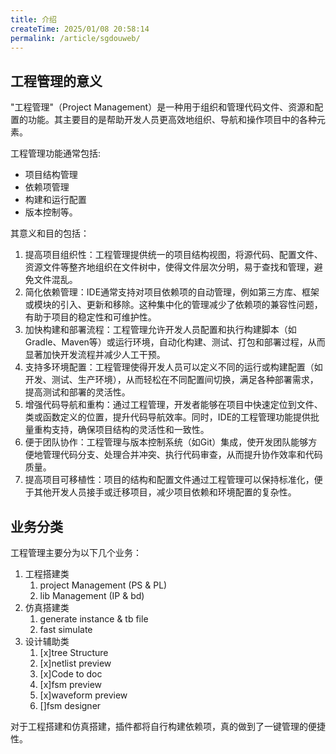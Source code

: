 ```yaml
---
title: 介绍
createTime: 2025/01/08 20:58:14
permalink: /article/sgdouweb/
---
```


## 工程管理的意义

"工程管理"（Project Management）是一种用于组织和管理代码文件、资源和配置的功能。其主要目的是帮助开发人员更高效地组织、导航和操作项目中的各种元素。

工程管理功能通常包括:
- 项目结构管理
- 依赖项管理
- 构建和运行配置
- 版本控制等。

其意义和目的包括：

1. 提高项目组织性：工程管理提供统一的项目结构视图，将源代码、配置文件、资源文件等整齐地组织在文件树中，使得文件层次分明，易于查找和管理，避免文件混乱。
2. 简化依赖管理：IDE通常支持对项目依赖项的自动管理，例如第三方库、框架或模块的引入、更新和移除。这种集中化的管理减少了依赖项的兼容性问题，有助于项目的稳定性和可维护性。
3. 加快构建和部署流程：工程管理允许开发人员配置和执行构建脚本（如Gradle、Maven等）或运行环境，自动化构建、测试、打包和部署过程，从而显著加快开发流程并减少人工干预。
4. 支持多环境配置：工程管理使得开发人员可以定义不同的运行或构建配置（如开发、测试、生产环境），从而轻松在不同配置间切换，满足各种部署需求，提高测试和部署的灵活性。
5. 增强代码导航和重构：通过工程管理，开发者能够在项目中快速定位到文件、类或函数定义的位置，提升代码导航效率。同时，IDE的工程管理功能提供批量重构支持，确保项目结构的灵活性和一致性。
6. 便于团队协作：工程管理与版本控制系统（如Git）集成，使开发团队能够方便地管理代码分支、处理合并冲突、执行代码审查，从而提升协作效率和代码质量。
7. 提高项目可移植性：项目的结构和配置文件通过工程管理可以保持标准化，便于其他开发人员接手或迁移项目，减少项目依赖和环境配置的复杂性。

## 业务分类

工程管理主要分为以下几个业务：

1. 工程搭建类
   1. project Management (PS & PL)
   2. lib Management (IP & bd)
2. 仿真搭建类
   1. generate instance & tb file
   2. fast simulate
3. 设计辅助类
   1. [x]tree Structure
   2. [x]netlist preview
   3. [x]Code to doc
   4. [x]fsm preview
   5. [x]waveform preview
   6. []fsm designer

对于工程搭建和仿真搭建，插件都将自行构建依赖项，真的做到了一键管理的便捷性。